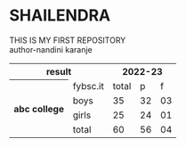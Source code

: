 # SHAILENDRA
THIS IS MY FIRST REPOSITORY
<br>
author-nandini karanje <br>

<!DOCTYPE html>
<html>
<head>
<style>
table, th, td {
  border: 1
  border-collapse: collapse;
}
</style>
</head>
<body>

<table style="width:100%">

  <tr>
    <th colspan="2">result</th>
    <th colspan="3">2022-23</th>

  </tr>
  <tr>
     <th rowspan="4">abc college</th>
     <td> fybsc.it </td>
     <td> total</td>
     <td> p </td>
     <td> f </td>
 </tr>
   <tr>
    <td>boys</td>
    <td>35</td>
    <td>32</td>
    <td>03</td>
  </tr>
<tr>
<td> girls </td>
<td> 25 </td>
<td> 24 </td>
<td> 01 </td>
</tr>
<tr>
<td> total</td>
<td> 60</td>
<td> 56</td>
<td> 04</td>
</tr>


</table>
</body>
</html>